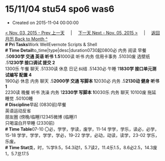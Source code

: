# 15/11/04 stu54 spo6 was6

* Created on 2015-11-04 00:00:00

[&lt; Nov. 03, 2015 - Prev 上一天](d03.md)     \|     [下一天 Next - Nov. 05, 2015 &gt;](d05.md)     \|     [返回月历 Back to Month ^](index.md)   
**\# Pri Tasks**Work WellEvernote Scripts & Shell  
**\# Time Detail**to\_time\|type\|desc\|duration0730起0800必 内务 阅读 早餐 .5**0930学 交通 英语 听书 1.5**1000读 听书 内务 信用卡事务 .51030废 选壁纸 .5**1230学 接口调试 提交 2**  
1300乐 午餐 聊天 .51330读 休息 日记 纠结 .51430必 午睡 1**1830学 接口单元测试编写 配置 4**  
1900必 休息 内务 聊天 .5**2000学 交通 写脚本 1**2030必 内务 .5**2130动 健身 听书 1**  
2230读 晚餐 听书 洗澡 内务 1**2330学 写脚本 1**0030乐 内务 聊天 10100废 拖延睡觉 .50100睡  
**\# Discipline**早起 \(0830前\)早餐  
英语运动反省  
朋友圈 \(傍晚/临睡\)12345微博 \(临睡\)1  
只喝温白开早睡 \(2330前\)  
**\# Time Table**07-10 〇必，学学，学读，废学，11-14 学学，学乐，读必，必学，15-18 学学，学学，学学，学必，19-22 学学，必动，动读，读学，23-02 学乐，乐废。  
**\# Time Stat**类，时，%学9.5，54.3动1，5.7读2，11.4乐1.5，8.6必2.5，14.3废1，5.7总17.5

